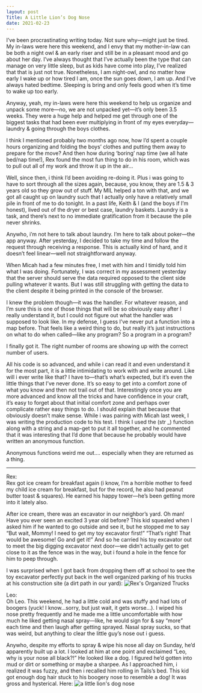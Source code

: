 ```yaml
---
layout: post
Title: A Little Lion’s Dog Nose
date: 2021-02-23
---
```


I’ve been procrastinating writing today.  Not sure why—might just be tired.  My in-laws were here this weekend, and I envy that my mother-in-law can be both a night owl & an early riser and still be in a pleasant mood and go about her day.  I’ve always thought that I’ve actually been the type that can manage on very little sleep, but as kids have come into play, I’ve realized that that is just not true.  Nonetheless, I am night-owl, and no matter how early I wake up or how tired I am, once the sun goes down, I am up.  And I’ve always hated bedtime.  Sleeping is bring and only feels good when it’s time to wake up too early.  

Anyway, yeah, my in-laws were here this weekend to help us organize and unpack some more—no, we are not unpacked yet—it’s only been 3.5 weeks.  They were a huge help and helped me get through one of the biggest tasks that had been ever multiplying in front of my eyes everyday—laundry & going through the boys clothes.

I think I mentioned probably two months ago now, how I’d spent a couple hours organizing and folding the boys’ clothes and putting them away to prepare for the move?  And then how during ‘boring’ nap time (we all hate bed/nap time!), Rex found the most fun thing to do in his room, which was to pull out all of my work and throw it up in the air...

Well, since then, i think I’d been avoiding re-doing it.  Plus i was going to have to sort through all the sizes again, because, you know, they are 1.5 & 3 years old so they grow out of stuff.  My MIL helped a ton with that, and we got all caught up on laundry such that I actually only have a relatively small pile in front of me to do tonight.  In a past life, Keith & I (and the boys if I’m honest), lived out of the dryer or best case, laundry baskets.  Laundry is a task, and there’s next to no immediate gratification from it because the pile never shrinks.  

Anywho, i’m not here to talk about laundry.  I’m here to talk about poker—the app anyway.  After yesterday, I decided to take my time and follow the request through receiving a response.  This is actually kind of hard, and it doesn’t feel linear—well not straightforward anyway.  

When Micah had a few minutes free, I met with him and I timidly told him what I was doing.  Fortunately, I was correct in my assessment yesterday that the server should serve the data required opposed to the client side pulling whatever it wants.  But I was still struggling with getting the data to the client despite it being printed in the console of the browser.  

I knew the problem though—it was the handler.  For whatever reason, and I’m sure this is one of those things that will be so obviously easy after I really understand it, but I could not figure out what the handler was supposed to look like.  In my defense, I guess I’ve never put a function into a map before.  That feels like a weird thing to do, but really it’s just instructions on what to do when called—like any program?  So a program in a program?  

I finally got it.  The right number of rooms are showing up with the correct number of users.  

All his code is so advanced, and while i can read it and even understand it for the most part, it is a little intimidating to work with and write around.  Like will i ever write like that?  I have to—that’s what’s expected, but it’s even the little things that I’ve never done.  It’s so easy to get into a comfort zone of what you know and then not trail out of that.  Interestingly once you are more advanced and know all the tricks and have confidence in your craft, it’s easy to forget about that initial comfort zone and perhaps over complicate rather easy things to do.  I should explain that because that obviously doesn’t make sense.  While i was pairing with Micah last week, I was writing the production code to his test.  I think I used the (str _) function along with a string and a map-get to put it all together, and he commented that it was interesting that I’d done that because he probably would have written an anonymous function.  

Anonymous functions weird me out…. especially when they are returned as a thing.  


***

Rex:  
Rex got ice cream for breakfast again (i know, I’m a horrible mother to feed my child ice cream for breakfast, but for the record, he also had peanut butter toast & squares).  He earned his happy tower—he’s been getting more into it lately also.  

After ice cream, there was an excavator in our neighbor’s yard.  Oh man!  Have you ever seen an excited 3 year old before?  This kid squealed when I asked him if he wanted to go outside and see it, but he stopped me to say “But wait, Mommy!  I need to get my toy excavator first!”  “That’s right!  That would be awesome!  Go and get it!”  And so he carried his toy excavator out to meet the big digging excavator next door—we didn’t actually get to get close to it as the fence was in the way, but i found a hole in the fence for him to peep through.

I was surprised when I got back from dropping them off at school to see the toy excavator perfectly put back in the well organized parking of his trucks at his construction site (a dirt path in our yard):
![Rex's Organized Trucks](https://maniginam.github.io/blog/pics&vids/RexTrucks.jpeg#thumbnail)

Leo:  
Oh Leo.  This weekend, he had a little cold and was stuffy and had lots of boogers (yuck! I know...sorry, but just wait, it gets worse...). I wiped his nose pretty frequently and he made me a little uncomfortable with how much he liked getting nasal spray—like, he would sign for & say “more” each time and then laugh after getting sprayed.  Nasal spray sucks, so that was weird, but anything to clear the little guy’s nose out i guess. 

Anywho, despite my efforts to spray & wipe his nose all day on Sunday, he’d apparently built up a lot.  I looked at him at one point and exclaimed “Leo, why is your nose all black?!”  He looked like a dog.  I figured he’d gotten into mud or dirt or something or maybe a sharpee.  As I approached him, i realized it was fuzzy, and then i recalled him rolling in Tails’s bed.  This kid got enough dog hair stuck to his boogery nose to resemble a dog!  It was gross and hysterical.  Here:
![a little lion's dog nose](https://maniginam.github.io/blog/pics&vids/aLittleLionsDogNose.jpeg#thumbnail)

